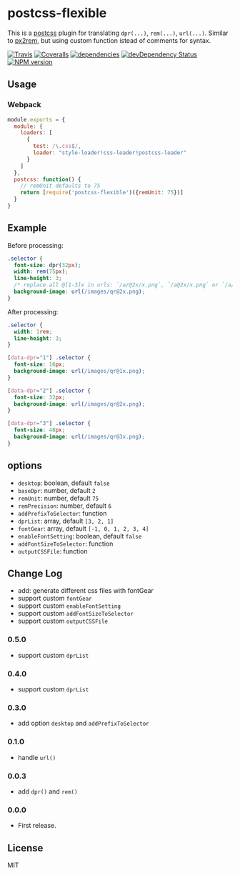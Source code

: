 # postcss-flexible

This is a [postcss](https://www.npmjs.com/package/postcss) plugin for translating `dpr(...)`, `rem(...)`, `url(...)`. Similar to [px2rem](https://github.com/songsiqi/px2rem-postcss), but using custom function istead of comments for syntax.

[![Travis](https://img.shields.io/travis/crossjs/postcss-flexible.svg?style=flat-square)](https://travis-ci.org/crossjs/postcss-flexible)
[![Coveralls](https://img.shields.io/coveralls/crossjs/postcss-flexible.svg?style=flat-square)](https://coveralls.io/github/crossjs/postcss-flexible)
[![dependencies](https://david-dm.org/crossjs/postcss-flexible.svg?style=flat-square)](https://david-dm.org/crossjs/postcss-flexible)
[![devDependency Status](https://david-dm.org/crossjs/postcss-flexible/dev-status.svg?style=flat-square)](https://david-dm.org/crossjs/postcss-flexible?type=dev)
[![NPM version](https://img.shields.io/npm/v/postcss-flexible.svg?style=flat-square)](https://npmjs.org/package/postcss-flexible)

## Usage

### Webpack

```js
module.exports = {
  module: {
    loaders: [
      {
        test: /\.css$/,
        loader: "style-loader!css-loader!postcss-loader"
      }
    ]
  },
  postcss: function() {
    // remUnit defaults to 75
    return [require('postcss-flexible')({remUnit: 75})]
  }
}
```

## Example

Before processing:

```css
.selector {
  font-size: dpr(32px);
  width: rem(75px);
  line-height: 3;
  /* replace all @[1-3]x in urls: `/a/@2x/x.png`, `/a@2x/x.png` or `/a/x@2x.png` */
  background-image: url(/images/qr@2x.png);
}
```

After processing:

```css
.selector {
  width: 1rem;
  line-height: 3;
}

[data-dpr="1"] .selector {
  font-size: 16px;
  background-image: url(/images/qr@1x.png);
}

[data-dpr="2"] .selector {
  font-size: 32px;
  background-image: url(/images/qr@2x.png);
}

[data-dpr="3"] .selector {
  font-size: 48px;
  background-image: url(/images/qr@3x.png);
}
```

## options

- `desktop`: boolean, default `false`
- `baseDpr`: number, default `2`
- `remUnit`: number, default `75`
- `remPrecision`: number, default `6`
- `addPrefixToSelector`: function
- `dprList`: array, default `[3, 2, 1]`
- `fontGear`: array, default `[-1, 0, 1, 2, 3, 4]`
- `enableFontSetting`: boolean, default `false`
- `addFontSizeToSelector`: function
- `outputCSSFile`: function

## Change Log

* add: generate different css files with fontGear
* support custom `fontGear`
* support custom `enableFontSetting`
* support custom `addFontSizeToSelector`
* support custom `outputCSSFile`


### 0.5.0

* support custom `dprList`

### 0.4.0

* support custom `dprList`

### 0.3.0

* add option `desktop` and `addPrefixToSelector`

### 0.1.0

* handle `url()`

### 0.0.3

* add `dpr()` and `rem()`

### 0.0.0

* First release.

## License

MIT
